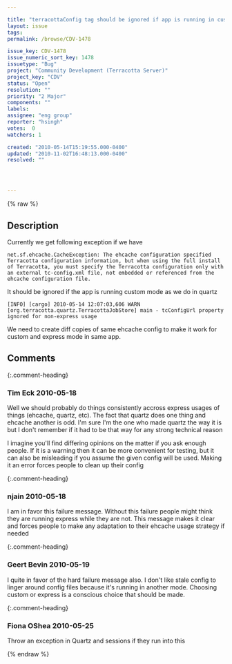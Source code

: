 ```yaml
---

title: "terracottaConfig tag should be ignored if app is running in custom mode"
layout: issue
tags: 
permalink: /browse/CDV-1478

issue_key: CDV-1478
issue_numeric_sort_key: 1478
issuetype: "Bug"
project: "Community Development (Terracotta Server)"
project_key: "CDV"
status: "Open"
resolution: ""
priority: "2 Major"
components: ""
labels: 
assignee: "eng group"
reporter: "hsingh"
votes:  0
watchers: 1

created: "2010-05-14T15:19:55.000-0400"
updated: "2010-11-02T16:48:13.000-0400"
resolved: ""




---
```


{% raw %}

## Description

<div markdown="1" class="description">

Currently we get following exception if we have <terracottaConfig url="localhost:9510"/>


```
net.sf.ehcache.CacheException: The ehcache configuration specified Terracotta configuration information, but when using the full install of Terracotta, you must specify the Terracotta configuration only with an external tc-config.xml file, not embedded or referenced from the ehcache configuration file.
```


It should be ignored if the app is running custom mode as we do in quartz

```
[INFO] [cargo] 2010-05-14 12:07:03,606 WARN [org.terracotta.quartz.TerracottaJobStore] main - tcConfigUrl property ignored for non-express usage
```


We need to create diff copies of same ehcache config to make it work for custom and express mode in same app.

</div>

## Comments


{:.comment-heading}
### **Tim Eck** <span class="date">2010-05-18</span>

<div markdown="1" class="comment">

Well we should probably do things consistently accross express usages of things (ehcache, quartz, etc). The fact that quartz does one thing and ehcache another is odd. I'm sure I'm the one who made quartz the way it is but I don't remember if it had to be that way for any strong technical reason

I imagine you'll find differing opinions on the matter if you ask enough people. If it is a warning then it can be more convenient for testing, but it can also be misleading if you assume the given config will be used. Making it an error forces people to clean up their config

</div>


{:.comment-heading}
### **njain** <span class="date">2010-05-18</span>

<div markdown="1" class="comment">

I am in favor this failure message. Without this failure people might think they are running express while they are not. This message makes it clear and forces people to make any adaptation to their ehcache usage strategy if needed

</div>


{:.comment-heading}
### **Geert Bevin** <span class="date">2010-05-19</span>

<div markdown="1" class="comment">

I quite in favor of the hard failure message also. I don't like stale config to linger around config files because it's running in another mode. Choosing custom or express is a conscious choice that should be made.

</div>


{:.comment-heading}
### **Fiona OShea** <span class="date">2010-05-25</span>

<div markdown="1" class="comment">

Throw an exception in Quartz and sessions if they run into this

</div>



{% endraw %}
